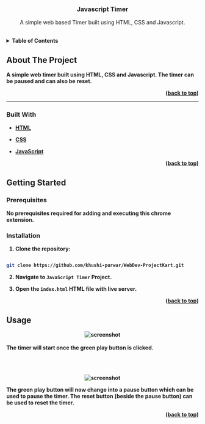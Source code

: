 
  

<h3  align="center">Javascript Timer</h3>

  

<p  align="center">
A simple web based Timer built using HTML, CSS and Javascript.
</p>

<br>


<details>
  <summary><b>Table of Contents</summary>
  <ol>
    <li>
      <a href="#about-the-project">About The Project</a>
      <ul>
        <li><a href="#built-with">Built With</a></li>
      </ul>
    </li>
    <li>
      <a href="#getting-started">Getting Started</a>
      <ul>
        <li><a href="#prerequisites">Prerequisites</a></li>
   </ul>
    </li>
    <li><a href="#usage">Usage</a></li>
     </li>
   
  
  </ol>
</details>

  

## About The Project

A simple web timer built using HTML, CSS and Javascript. The timer can be paused and can also be reset.

<p  align="right">(<a  href="#top">back to top</a>)</p>

<hr>

  

### Built With

  

* [HTML](https://developer.mozilla.org/en-US/docs/Web/HTML)

* [CSS](https://developer.mozilla.org/en-US/docs/Web/CSS)

* [JavaScript](https://www.javascript.com/)

  

<p  align="right">(<a  href="#top">back to top</a>)</p>

  

## Getting Started

### Prerequisites

No prerequisites required for adding and executing this chrome extension.

### Installation

  

1. Clone the repository:

```sh

git clone https://github.com/khushi-purwar/WebDev-ProjectKart.git

```

2. Navigate to `JavaScript Timer` Project.

3. Open the `index.html` HTML file with live server.

  
  

<p  align="right">(<a  href="#top">back to top</a>)</p>

  

## Usage

<div  align="center">
<img  src="https://raw.githubusercontent.com/LiQuiD-404/WebDev-ProjectKart/master/JavaScript%20Timer/snips/snip1.png"  alt="screenshot" >
 <br> <br>

</div>
The timer will start once the green play button is clicked.
<br>



<br><br>

<div  align="center">
<img  src="https://raw.githubusercontent.com/LiQuiD-404/WebDev-ProjectKart/master/JavaScript%20Timer/snips/snip2.png"  alt="screenshot" >
</div>

The green play button will now change into a pause button which can be used to pause the timer. The reset button (beside the pause button) can be used to reset the timer.

  
  

<p  align="right">(<a  href="#top">back to top</a>)</p>

  